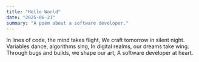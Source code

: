 ```yaml
---
title: "Hello World"
date: "2025-06-21"
summary: "A poem about a software developer."
---
```

In lines of code, the mind takes flight,
We craft tomorrow in silent night.
Variables dance, algorithms sing,
In digital realms, our dreams take wing.
Through bugs and builds, we shape our art,
A software developer at heart.